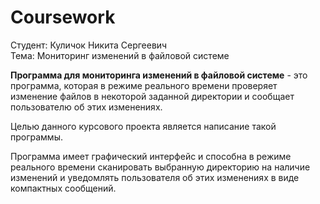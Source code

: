 # Coursework
Студент: Куличок Никита Сергеевич  
Тема: Мониторинг изменений в файловой системе  

**Программа для мониторинга изменений в файловой системе** - это программа, которая в режиме реального времени проверяет изменение файлов в некоторой заданной директории и сообщает пользователю об этих изменениях.

Целью данного курсового проекта является написание такой программы.

Программа имеет графический интерфейс и способна в режиме реального времени сканировать выбранную директорию на наличие изменений и уведомлять пользователя об этих изменениях в виде компактных сообщений. 

